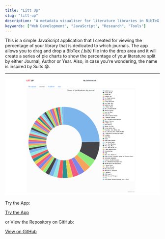 ```yaml
---
title: "Litt Up"
slug: "litt-up"
description: "A metadata visualiser for literature libraries in BibTeX format"
keywords: ["Web Development", "JavaScript", "Research", "Tools"]
---
```


This is a simple JavaScript application that I created for viewing the percentage of your library that is dedicated to which journals. The app allows you to drag and drop a BibTex _(.bib)_ file into the drop area and it will create a series of pie charts to show the percentage of your literature split by either Journal, Author or Year. Also, in case you're wondering, the name is inspired by Suits 😁.

---

![screenshot](/project-images/litt-up/feature.png)

Try the App:

<a className="btn btn-dark" href="https://gcoulby.github.io/LittUp/"  target="_blank" rel="noopener noreferrer"><i className="fa fa-globe"></i> Try the App</a>

or View the Repository on GitHub:

<a className="btn btn-dark" href="https://github.com/gcoulby/LittUp"  target="_blank" rel="noopener noreferrer"><i className="fa fa-github"></i> View on GitHub</a>
